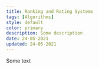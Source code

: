 ```yaml
---
title: Ranking and Rating Systems
tags: [Algorithms]
style: default
color: primary
description: Some description
date: 24-05-2021
updated: 24-05-2021
---
```


Some text
